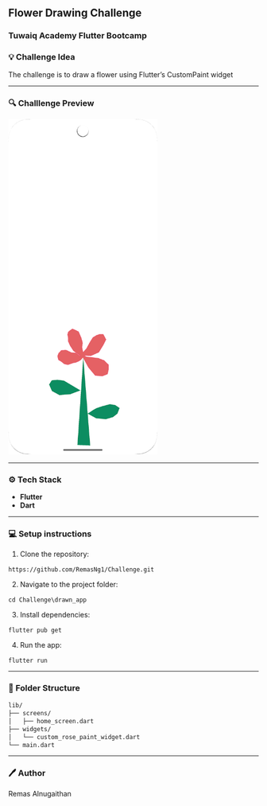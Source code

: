
## Flower Drawing Challenge
### Tuwaiq Academy Flutter Bootcamp

### 💡 Challenge Idea

The challenge is to draw a flower using Flutter’s CustomPaint widget


---
### 🔍 Challlenge Preview

<img src="page_preview.png" alt="Preview" width="300">
<!-- <img src="page_preview.png" alt="Project Pages" style="width:100%; max-width:600px; display:block; margin:auto" /> -->


---
### ⚙️ Tech Stack
- **Flutter**
- **Dart**

---
### 💻  Setup instructions 

 1. Clone the repository:

```
https://github.com/RemasNg1/Challenge.git
```
2. Navigate to the project folder:

```
cd Challenge\drawn_app
```

3. Install dependencies:
```
flutter pub get
```

 4. Run the app:
 ```
 flutter run 
 ```  

---
### 📂 Folder Structure 

```
lib/
├── screens/
│   ├── home_screen.dart
├── widgets/
│   └── custom_rose_paint_widget.dart
└── main.dart

```
---
### 🖊️ Author
Remas Alnugaithan





